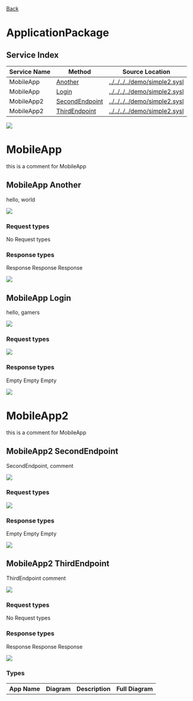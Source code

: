 
[Back](../README.md)


# ApplicationPackage

## Service Index
| Service Name | Method | Source Location |
----|----|----
MobileApp | [Another](#MobileApp-Another) | [../../../../demo/simple2.sysl](../../../../demo/simple2.sysl)|  
MobileApp | [Login](#MobileApp-Login) | [../../../../demo/simple2.sysl](../../../../demo/simple2.sysl)|  
MobileApp2 | [SecondEndpoint](#MobileApp2-SecondEndpoint) | [../../../../demo/simple2.sysl](../../../../demo/simple2.sysl)|  
MobileApp2 | [ThirdEndpoint](#MobileApp2-ThirdEndpoint) | [../../../../demo/simple2.sysl](../../../../demo/simple2.sysl)|  

![](integration.svg)




# MobileApp

this is a comment for MobileApp


## MobileApp Another
hello, world

![](MobileApp/another.svg)

### Request types

No Request types






### Response types




Response Response Response

![](Server/response.svg)



## MobileApp Login
hello, gamers

![](MobileApp/login.svg)

### Request types





![](Server/request.svg)




### Response types




Empty Empty Empty

![](MegaDatabase/empty.svg)




# MobileApp2

this is a comment for MobileApp


## MobileApp2 SecondEndpoint
SecondEndpoint, comment

![](MobileApp2/secondendpoint.svg)

### Request types





![](Server/request.svg)




### Response types




Empty Empty Empty

![](MegaDatabase/empty.svg)



## MobileApp2 ThirdEndpoint
ThirdEndpoint comment

![](MobileApp2/thirdendpoint.svg)

### Request types

No Request types






### Response types




Response Response Response

![](Server/response.svg)







### Types

<table>
<tr>
<th>App Name</th>
<th>Diagram</th>
<th>Description</th>
<th>Full Diagram</th>


</tr>



</tr>


</table>

